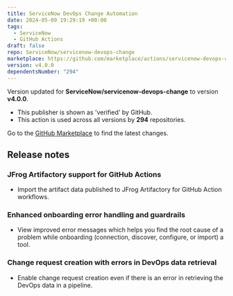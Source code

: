 ```yaml
---
title: ServiceNow DevOps Change Automation
date: 2024-05-09 19:29:19 +00:00
tags:
  - ServiceNow
  - GitHub Actions
draft: false
repo: ServiceNow/servicenow-devops-change
marketplace: https://github.com/marketplace/actions/servicenow-devops-change-automation
version: v4.0.0
dependentsNumber: "294"
---
```



Version updated for **ServiceNow/servicenow-devops-change** to version **v4.0.0**.
- This publisher is shown as 'verified' by GitHub.
- This action is used across all versions by **294** repositories.

Go to the [GitHub Marketplace](https://github.com/marketplace/actions/servicenow-devops-change-automation) to find the latest changes.

## Release notes

### JFrog Artifactory support for GitHub Actions 
- Import the artifact data published to JFrog Artifactory for GitHub Action workflows. 
### Enhanced onboarding error handling and guardrails 
- View improved error messages which helps you find the root cause of a problem while onboarding (connection, discover, configure, or import) a tool. 
### Change request creation with errors in DevOps data retrieval 
- Enable change request creation even if there is an error in retrieving the DevOps data in a pipeline. 
